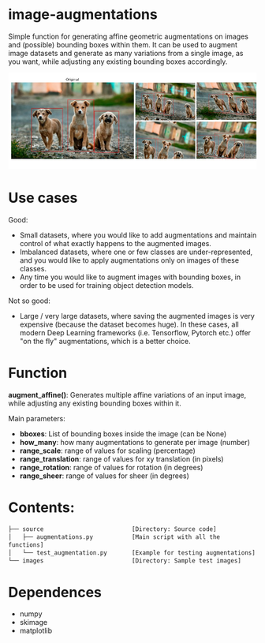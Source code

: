 # image-augmentations
Simple function for generating affine geometric augmentations on images and (possible) bounding boxes within them. It can be used to augment image datasets and generate as many variations from a single image, as you want, while adjusting any existing bounding boxes accordingly.

![overview](images/overview.jpg "overview")

# Use cases
Good: 
- Small datasets, where you would like to add augmentations and maintain control of what exactly happens to the augmented images. 
- Imbalanced datasets, where one or few classes are under-represented, and you would like to apply augmentations only on images of these classes. 
- Any time you would like to augment images with bounding boxes, in order to be used for training object detection models.

Not so good:
- Large / very large datasets, where saving the augmented images is very expensive (because the dataset becomes huge). In these cases, all modern Deep Learning frameworks (i.e. Tensorflow, Pytorch etc.) offer "on the fly" augmentations, which is a better choice. 

# Function
**augment_affine()**: Generates multiple affine variations of an input image, while adjusting any existing bounding boxes within it.

Main parameters:
- **bboxes**: List of bounding boxes inside the image (can be None)
- **how_many**: how many augmentations to generate per image (number)
- **range_scale**: range of values for scaling (percentage)
- **range_translation**: range of values for xy translation (in pixels)
- **range_rotation**: range of values for rotation (in degrees)
- **range_sheer**: range of values for sheer (in degrees)
        

# Contents:
```tree
├── source                         [Directory: Source code]
│   ├── augmentations.py           [Main script with all the functions]  
│   └── test_augmentation.py       [Example for testing augmentations]
└── images                         [Directory: Sample test images]
```

# Dependences
- numpy
- skimage
- matplotlib
